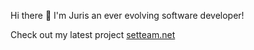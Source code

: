  Hi there 👋 I'm Juris an ever evolving software developer!

 Check out my latest project [setteam.net](https://github.com/half-cto/SetTeam_FrontEnd_public)
